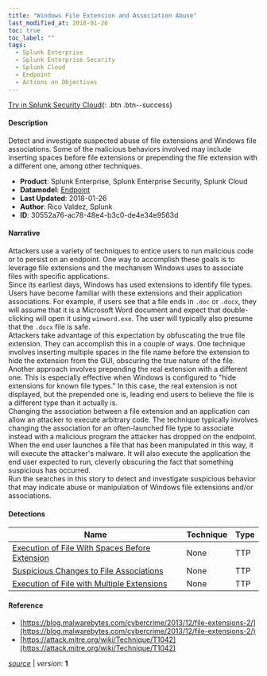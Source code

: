 ```yaml
---
title: "Windows File Extension and Association Abuse"
last_modified_at: 2018-01-26
toc: true
toc_label: ""
tags:
  - Splunk Enterprise
  - Splunk Enterprise Security
  - Splunk Cloud
  - Endpoint
  - Actions on Objectives
---
```


[Try in Splunk Security Cloud](https://www.splunk.com/en_us/cyber-security.html){: .btn .btn--success}

#### Description

Detect and investigate suspected abuse of file extensions and Windows file associations. Some of the malicious behaviors involved may include inserting spaces before file extensions or prepending the file extension with a different one, among other techniques.

- **Product**: Splunk Enterprise, Splunk Enterprise Security, Splunk Cloud
- **Datamodel**: [Endpoint](https://docs.splunk.com/Documentation/CIM/latest/User/Endpoint)
- **Last Updated**: 2018-01-26
- **Author**: Rico Valdez, Splunk
- **ID**: 30552a76-ac78-48e4-b3c0-de4e34e9563d

#### Narrative

Attackers use a variety of techniques to entice users to run malicious code or to persist on an endpoint. One way to accomplish these goals is to leverage file extensions and the mechanism Windows uses to associate files with specific applications. \
 Since its earliest days, Windows has used extensions to identify file types. Users have become familiar with these extensions and their application associations. For example, if users see that a file ends in `.doc` or `.docx`, they will assume that it is a Microsoft Word document and expect that double-clicking will open it using `winword.exe`. The user will typically also presume that the `.docx` file is safe. \
 Attackers take advantage of this expectation by obfuscating the true file extension. They can accomplish this in a couple of ways. One technique involves inserting multiple spaces in the file name before the extension to hide the extension from the GUI, obscuring the true nature of the file. Another approach involves prepending the real extension with a different one. This is especially effective when Windows is configured to "hide extensions for known file types." In this case, the real extension is not displayed, but the prepended one is, leading end users to believe the file is a different type than it actually is.\
Changing the association between a file extension and an application can allow an attacker to execute arbitrary code. The technique typically involves changing the association for an often-launched file type to associate instead with a malicious program the attacker has dropped on the endpoint. When the end user launches a file that has been manipulated in this way, it will execute the attacker's malware. It will also execute the application the end user expected to run, cleverly obscuring the fact that something suspicious has occurred.\
Run the searches in this story to detect and investigate suspicious behavior that may indicate abuse or manipulation of Windows file extensions and/or associations.

#### Detections

| Name        | Technique   | Type         |
| ----------- | ----------- |--------------|
| [Execution of File With Spaces Before Extension](/deprecated/execution_of_file_with_spaces_before_extension/) | None| TTP |
| [Suspicious Changes to File Associations](/deprecated/suspicious_changes_to_file_associations/) | None| TTP |
| [Execution of File with Multiple Extensions](/endpoint/execution_of_file_with_multiple_extensions/) | None| TTP |

#### Reference

* [https://blog.malwarebytes.com/cybercrime/2013/12/file-extensions-2/](https://blog.malwarebytes.com/cybercrime/2013/12/file-extensions-2/)
* [https://attack.mitre.org/wiki/Technique/T1042](https://attack.mitre.org/wiki/Technique/T1042)



[*source*](https://github.com/splunk/security_content/tree/develop/stories/windows_file_extension_and_association_abuse.yml) \| *version*: **1**